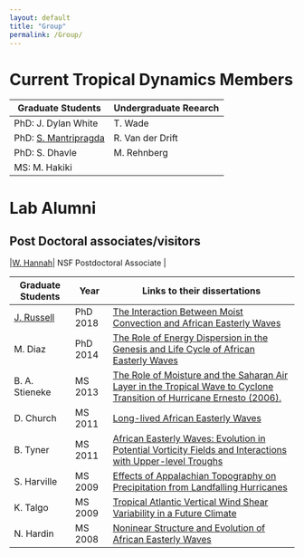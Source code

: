 ```yaml
---
layout: default
title: "Group"
permalink: /Group/
---
```


Current Tropical Dynamics Members
========================

| Graduate  Students | Undergraduate Reearch |
| ------------------ | --------------------- |
| PhD: J. Dylan White  | T. Wade |
| PhD: [S. Mantripragda](https://tropicalwavesresearch.com/) | R. Van der Drift |
| PhD: S. Dhavle  |M. Rehnberg  |
| MS: M. Hakiki | |



  

Lab Alumni
=======================


Post Doctoral associates/visitors
---------------------------

|[W. Hannah](http://hannahlab.org/)| NSF Postdoctoral Associate |



| Graduate Students | Year | Links to their dissertations |
| ----------------- | ---  | ---------------------------- |
| [J. Russell](https://sites.google.com/view/james-russell/) | PhD 2018 |  [The Interaction Between Moist Convection and African Easterly Waves](http://www.lib.ncsu.edu/resolver/1840.20/36264)|
| M. Diaz | PhD 2014 | [The Role of Energy Dispersion in the Genesis and Life Cycle of African Easterly Waves](http://www.lib.ncsu.edu/resolver/1840.16/9696) |
| B. A. Stieneke | MS 2013 | [ The Role of Moisture and the Saharan Air Layer in the Tropical Wave to Cyclone Transition of Hurricane Ernesto (2006).](https://repository.lib.ncsu.edu/handle/1840.16/9131)|
| D. Church | MS 2011 | [Long-lived African Easterly Waves](http://www.lib.ncsu.edu/resolver/1840.16/7751)|
| B. Tyner | MS 2011 | [African Easterly Waves: Evolution in Potential Vorticity Fields and Interactions with Upper-level Troughs](http://www.lib.ncsu.edu/resolver/1840.16/7240)|
| S. Harville | MS 2009 | [Effects of Appalachian Topography on Precipitation from Landfalling Hurricanes](http://www.lib.ncsu.edu/resolver/1840.16/2849)|
| K. Talgo |  MS 2009 | [Tropical Atlantic Vertical Wind Shear Variability in a Future Climate](http://www.lib.ncsu.edu/resolver/1840.16/2888)|
| N. Hardin | MS 2008 | [Noninear Structure and Evolution of African Easterly Waves](http://www.lib.ncsu.edu/resolver/1840.16/1518) |


